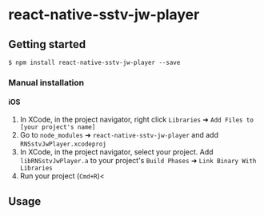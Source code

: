 
# react-native-sstv-jw-player

## Getting started

`$ npm install react-native-sstv-jw-player --save`

### Manual installation

#### iOS

1. In XCode, in the project navigator, right click `Libraries` ➜ `Add Files to [your project's name]`
2. Go to `node_modules` ➜ `react-native-sstv-jw-player` and add `RNSstvJwPlayer.xcodeproj`
3. In XCode, in the project navigator, select your project. Add `libRNSstvJwPlayer.a` to your project's `Build Phases` ➜ `Link Binary With Libraries`
4. Run your project (`Cmd+R`)<

## Usage
  
